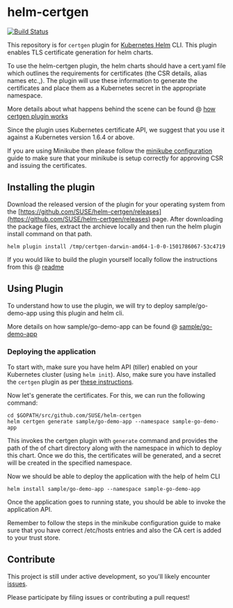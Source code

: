 # helm-certgen

[![Build Status](https://travis-ci.org/SUSE/helm-certgen.svg?branch=master)](https://travis-ci.org/SUSE/helm-certgen)

This repository is for `certgen` plugin for [Kubernetes Helm](https://github.com/kubernetes/helm) CLI. This plugin enables TLS certificate generation for helm charts. 

To use the helm-certgen plugin, the helm charts should have a cert.yaml file which outlines the requirements for certificates (the CSR details, alias names etc.,). The plugin will use these information to generate the certificates and place them as a Kubernetes secret in the appropriate namespace.

More details about what happens behind the scene can be found @ [how certgen plugin works](docs/how-it-works.md) 

Since the plugin uses Kubernetes certificate API, we suggest that you use it against a Kubernetes version 1.6.4 or above.

If you are using Minikube then please follow the [minikube configuration](docs/minikube-configuration.md) guide to make sure that your minikube is setup correctly for approving CSR and issuing the certificates.

## Installing the plugin
Download the released version of the plugin for your operating system from the [https://github.com/SUSE/helm-certgen/releases](https://github.com/SUSE/helm-certgen/releases) page. After downloading the package files, extract the archieve locally and then run the helm plugin install command on that path.

```
helm plugin install /tmp/certgen-darwin-amd64-1-0-0-1501786067-53c4719
```
If you would like to build the plugin yourself locally follow the instructions from this @ [readme](docs/build-plugin.md) 

## Using Plugin
To understand how to use the plugin, we will try to deploy sample/go-demo-app using this plugin and helm cli.

More details on how sample/go-demo-app can be found @ [sample/go-demo-app](sample/go-demo-app/README.md) 

### Deploying the application

To start with, make sure you have helm API (tiller) enabled on your Kubernetes cluster (using `helm init`). Also, make sure you have installed the `certgen` plugin as per [these instructions](#installing-certgen-plugin).

Now let's generate the certificates. For this, we can run the following command:
```
cd $GOPATH/src/github.com/SUSE/helm-certgen
helm certgen generate sample/go-demo-app --namespace sample-go-demo-app
```

This invokes the certgen plugin with `generate` command and provides the path of the of chart directory along with the namespace in which to deploy this chart. Once we do this, the certificates will be generated, and a secret will be created in the specified namespace.

Now we should be able to deploy the application with the help of helm CLI
```
helm install sample/go-demo-app --namespace sample-go-demo-app
```
Once the application goes to running state, you should be able to invoke the application API.

Remember to follow the steps in the minikube configuration guide to make sure that you have correct /etc/hosts entries and also the CA cert is added to your trust store.

## Contribute

This project is still under active development, so you'll likely encounter [issues](https://github.com/SUSE/helm-certgen/issue).

Please participate by filing issues or contributing a pull request!